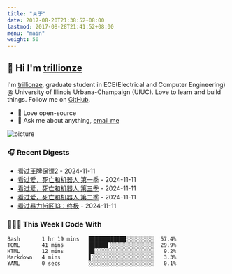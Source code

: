```yaml
---
title: "关于"
date: 2017-08-20T21:38:52+08:00
lastmod: 2017-08-28T21:41:52+08:00
menu: "main"
weight: 50
---
```


## 👋 Hi I'm [trillionze](https://www.trillionze.com)

I'm [trillionze](https://www.trillionze.com), graduate student in ECE(Electrical and Computer Engineering) @ University of Illinois Urbana-Champaign (UIUC). Love to learn and build things. Follow me on [GitHub](https://github.com/trillionze).

- 💼 Love open-source
- 💬 Ask me about anything, [email me](trillionze@163.com)

![picture](https://image.pseudoyu.com/images/dino.gif)

### 🎧 Recent Digests

<!-- douban starts -->
* <a href='http://movie.douban.com/subject/30216729/' target='_blank'>看过王牌保镖2</a> - 2024-11-11
* <a href='http://movie.douban.com/subject/30424374/' target='_blank'>看过爱，死亡和机器人 第一季</a> - 2024-11-11
* <a href='http://movie.douban.com/subject/35436582/' target='_blank'>看过爱，死亡和机器人 第三季</a> - 2024-11-11
* <a href='http://movie.douban.com/subject/34418203/' target='_blank'>看过爱，死亡和机器人 第二季</a> - 2024-11-11
* <a href='http://movie.douban.com/subject/3114109/' target='_blank'>看过暴力街区13：终极</a> - 2024-11-11
<!-- douban ends -->

### 👨🏻‍💻 This Week I Code With

<!-- code_time starts -->

```text
Bash       1 hr 19 mins   ████████████░░░░░░░░░  57.4%
TOML       41 mins        ██████▎░░░░░░░░░░░░░░  29.9%
HTML       12 mins        █▉░░░░░░░░░░░░░░░░░░░   9.2%
Markdown   4 mins         ▋░░░░░░░░░░░░░░░░░░░░   3.3%
YAML       0 secs         ░░░░░░░░░░░░░░░░░░░░░   0.1%
```

<!-- code_time ends -->